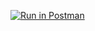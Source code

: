 [![Run in Postman](https://run.pstmn.io/button.svg)](https://app.getpostman.com/run-collection/bd97f11d691187f07ac5)

